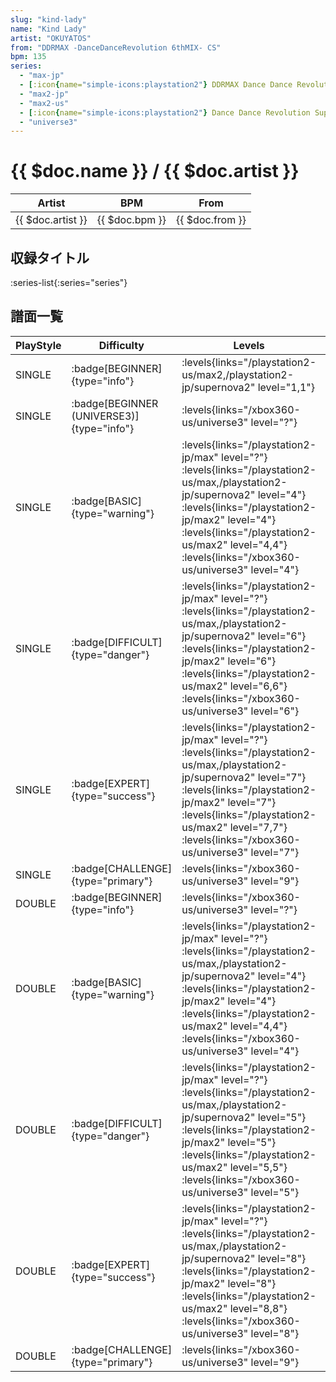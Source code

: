 ```yaml
---
slug: "kind-lady"
name: "Kind Lady"
artist: "OKUYATOS"
from: "DDRMAX -DanceDanceRevolution 6thMIX- CS"
bpm: 135
series:
  - "max-jp"
  - [:icon{name="simple-icons:playstation2"} DDRMAX Dance Dance Revolution :icon{name="flag:us-4x3"}](/playstation2-us/max)
  - "max2-jp"
  - "max2-us"
  - [:icon{name="simple-icons:playstation2"} Dance Dance Revolution SuperNOVA2 :icon{name="flag:jp-4x3"}](/playstation2-jp/supernova2)
  - "universe3"
---
```


# {{ $doc.name }} / {{ $doc.artist }}

|Artist|BPM|From|
|------|---|----|
|{{ $doc.artist }}|{{ $doc.bpm }}|{{ $doc.from }}|

## 収録タイトル

:series-list{:series="series"}

## 譜面一覧

|PlayStyle|Difficulty|Levels|Notes|Movie|
|---------|----------|------|-----|-----|
|SINGLE| :badge[BEGINNER]{type="info"}| :levels{links="/playstation2-us/max2,/playstation2-jp/supernova2" level="1,1"}|79/0||
|SINGLE| :badge[BEGINNER (UNIVERSE3)]{type="info"}| :levels{links="/xbox360-us/universe3" level="?"}|74/0||
|SINGLE| :badge[BASIC]{type="warning"}| :levels{links="/playstation2-jp/max" level="?"} :levels{links="/playstation2-us/max,/playstation2-jp/supernova2" level="4"} :levels{links="/playstation2-jp/max2" level="4"} :levels{links="/playstation2-us/max2" level="4,4"} :levels{links="/xbox360-us/universe3" level="4"}|152/21||
|SINGLE| :badge[DIFFICULT]{type="danger"}| :levels{links="/playstation2-jp/max" level="?"} :levels{links="/playstation2-us/max,/playstation2-jp/supernova2" level="6"} :levels{links="/playstation2-jp/max2" level="6"} :levels{links="/playstation2-us/max2" level="6,6"} :levels{links="/xbox360-us/universe3" level="6"}|187/32||
|SINGLE| :badge[EXPERT]{type="success"}| :levels{links="/playstation2-jp/max" level="?"} :levels{links="/playstation2-us/max,/playstation2-jp/supernova2" level="7"} :levels{links="/playstation2-jp/max2" level="7"} :levels{links="/playstation2-us/max2" level="7,7"} :levels{links="/xbox360-us/universe3" level="7"}|231/36||
|SINGLE| :badge[CHALLENGE]{type="primary"}| :levels{links="/xbox360-us/universe3" level="9"}|375/17||
|DOUBLE| :badge[BEGINNER]{type="info"}| :levels{links="/xbox360-us/universe3" level="?"}|74/0||
|DOUBLE| :badge[BASIC]{type="warning"}| :levels{links="/playstation2-jp/max" level="?"} :levels{links="/playstation2-us/max,/playstation2-jp/supernova2" level="4"} :levels{links="/playstation2-jp/max2" level="4"} :levels{links="/playstation2-us/max2" level="4,4"} :levels{links="/xbox360-us/universe3" level="4"}|140/14||
|DOUBLE| :badge[DIFFICULT]{type="danger"}| :levels{links="/playstation2-jp/max" level="?"} :levels{links="/playstation2-us/max,/playstation2-jp/supernova2" level="5"} :levels{links="/playstation2-jp/max2" level="5"} :levels{links="/playstation2-us/max2" level="5,5"} :levels{links="/xbox360-us/universe3" level="5"}|173/15||
|DOUBLE| :badge[EXPERT]{type="success"}| :levels{links="/playstation2-jp/max" level="?"} :levels{links="/playstation2-us/max,/playstation2-jp/supernova2" level="8"} :levels{links="/playstation2-jp/max2" level="8"} :levels{links="/playstation2-us/max2" level="8,8"} :levels{links="/xbox360-us/universe3" level="8"}|231/8||
|DOUBLE| :badge[CHALLENGE]{type="primary"}| :levels{links="/xbox360-us/universe3" level="9"}|375/1||
